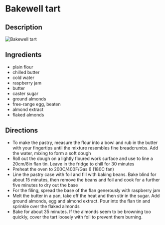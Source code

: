 # Bakewell tart

## Description
![Bakewell tart](https://www.themealdb.com/images/media/meals/wyrqqq1468233628.jpg "Bakewell tart")

## Ingredients
- plain flour
- chilled butter
- cold water
- raspberry jam
- butter
- caster sugar
- ground almonds
- free-range egg, beaten
- almond extract
- flaked almonds

## Directions
- To make the pastry, measure the flour into a bowl and rub in the butter with your fingertips until the mixture resembles fine breadcrumbs. Add the water, mixing to form a soft dough
- Roll out the dough on a lightly floured work surface and use to line a 20cm/8in flan tin. Leave in the fridge to chill for 30 minutes
- Preheat the oven to 200C/400F/Gas 6 (180C fan)
- Line the pastry case with foil and fill with baking beans. Bake blind for about 15 minutes, then remove the beans and foil and cook for a further five minutes to dry out the base
- For the filing, spread the base of the flan generously with raspberry jam
- Melt the butter in a pan, take off the heat and then stir in the sugar. Add ground almonds, egg and almond extract. Pour into the flan tin and sprinkle over the flaked almonds
- Bake for about 35 minutes. If the almonds seem to be browning too quickly, cover the tart loosely with foil to prevent them burning.
